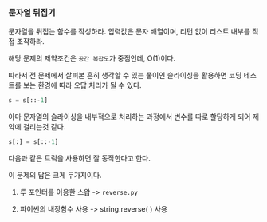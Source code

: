 ### 문자열 뒤집기

문자열을 뒤집는 함수를 작성하라. 입력값은 문자 배열이며, 리턴 없이 리스트 내부를 직접 조작하라.

해당 문제의 제약조건은 `공간 복잡도`가 중점인데, O(1)이다.

따라서 전 문제에서 살펴본 흔히 생각할 수 있는 풀이인 슬라이싱을 활용하면 코딩 테스트를 보는 환경에 따라 오답 처리가 될 수 있다.

```python
s = s[::-1]
```

아마 문자열의 슬라이싱을 내부적으로 처리하는 과정에서 변수를 따로 할당하게 되어 제약에 걸리는것 같다.

```python
s[:] = s[::-1]
```

다음과 같은 트릭을 사용하면 잘 동작한다고 한다.

이 문제의 답은 크게 두가지이다.

1. 투 포인터를 이용한 스왑 -> `reverse.py`

2. 파이썬의 내장함수 사용 -> string.reverse( ) 사용
